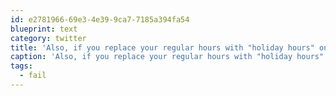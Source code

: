 ```yaml
---
id: e2781966-69e3-4e39-9ca7-7185a394fa54
blueprint: text
category: twitter
title: 'Also, if you replace your regular hours with "holiday hours" on your web site, be sure to put them back after Jan 1 #fail'
caption: 'Also, if you replace your regular hours with "holiday hours" on your web site, be sure to put them back after Jan 1 <span class="hashtag hashtag_local">#<a href="http://tweettemp.darylchymko.ca/?tag=fail">fail</a>'
tags:
  - fail
---
```


